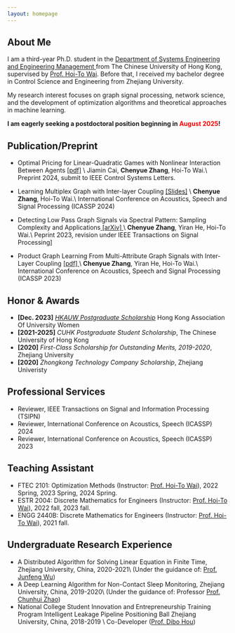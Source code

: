 ```yaml
---
layout: homepage
---
```


## About Me
I am a third-year Ph.D. student in the <a href="https://www.se.cuhk.edu.hk/" target="_blank"> Department of Systems Engineering and Engineering Management </a> from The  Chinese University of Hong Kong, supervised by <a href="https://www1.se.cuhk.edu.hk/~htwai/" target="_blank"> Prof. Hoi-To Wai</a>. Before that, I received my bachelor degree in Control Science and Engineering from Zhejiang University. 

My research interest focuses on graph signal processing, network science, and the development of optimization algorithms and theoretical approaches in machine learning.

**I am eagerly seeking a postdoctoral position beginning in <font color=red>August 2025</font>!** 

## Publication/Preprint 
- Optimal Pricing for Linear-Quadratic Games with Nonlinear Interaction Between Agents <a href="https://cyzhang.github.io/files/lcss-optprice.pdf">[pdf]</a> \\
Jiamin Cai, **Chenyue Zhang**, Hoi-To Wai.\\
Preprint 2024, submit to IEEE Control Systems Letters.

- Learning Multiplex Graph with Inter-layer Coupling <a href="https://cyzhang.github.io/blob/files/multiplex_slide.pdf"> [Slides]</a> \\
**Chenyue Zhang**, Hoi-To Wai.\\
International Conference on Acoustics, Speech and Signal Processing (ICASSP 2024)

- Detecting Low Pass Graph Signals via Spectral Pattern: Sampling Complexity and Applications<a href="https://arxiv.org/pdf/2306.01553.pdf"> [arXiv] </a>\\
**Chenyue Zhang**, Yiran He, Hoi-To Wai.\\
Peprint 2023, revision under IEEE Transactions on Signal Processing] 


- Product Graph Learning From Multi-Attribute Graph Signals with Inter-Layer Coupling <a href="https://ieeexplore.ieee.org/stamp/stamp.jsp?tp=&arnumber=10096014">[pdf] </a>\\
**Chenyue Zhang**, Yiran He, Hoi-To Wai.\\
International Conference on Acoustics, Speech and Signal Processing (ICASSP 2023)

  
## Honor & Awards

- **[Dec. 2023]**  *<a href="https://www.hkauw.org/scholarship-recipients/" target="_blank"> HKAUW Postgraduate Scholarship</a>* Hong Kong Association Of University Women
- **[2021-2025]** *CUHK Postgraduate Student Scholarship*, The Chinese University of Hong Kong
- **[2020]** *First-Class Scholarship for Outstanding Merits, 2019-2020*, Zhejiang University
- **[2020]** *Zhongkong Technology Company Scholarship*, Zhejiang Univeristy

## Professional Services
- Reviewer, IEEE Transactions on Signal and Information Processing (TSIPN) 
- Reviewer, International Conference on Acoustics, Speech  (ICASSP) 2024
- Reviewer, International Conference on Acoustics, Speech  (ICASSP) 2023

## Teaching Assistant
- FTEC 2101: Optimization Methods (Instructor: <a href="https://www.se.cuhk.edu.hk/people/academic-staff/prof-wai-hoi-to/">Prof. Hoi-To Wai</a>), 2022 Spring, 2023 Spring, 2024 Spring.
- ESTR 2004: Discrete Mathematics for Engineers (Instructor: <a href="https://www.se.cuhk.edu.hk/people/academic-staff/prof-wai-hoi-to/">Prof. Hoi-To Wai</a>), 2022 fall, 2023 fall.
- ENGG 2440B: Discrete Mathematics for Engineers (Instructor: <a href="https://www.se.cuhk.edu.hk/people/academic-staff/prof-wai-hoi-to/">Prof. Hoi-To Wai</a>), 2021 fall.

## Undergraduate Research Experience
- A Distributed Algorithm for Solving Linear Equation in Finite Time, Zhejiang University, China, 2020-2021\\
 (Under the guidance of: <a href="https://sds.cuhk.edu.cn/en/teacher/428">Prof. Junfeng Wu</a>)
- A Deep Learning Algorithm for Non-Contact Sleep Monitoring, Zhejiang University, China, 2019-2020\\
 (Under the guidance of: Professor <a href="https://person.zju.edu.cn/en/chhzhao">Prof. Chunhui Zhao</a>)
- National College Student Innovation and Entrepreneurship Training Program Intelligent Leakage Pipeline Positioning Ball Zhejiang University, China, 2018-2019 \\
Co-Developer (<a href="https://person.zju.edu.cn/en/houdb">Prof. Dibo Hou</a>)
